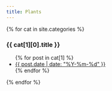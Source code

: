 ```yaml
---
title: Plants
---
```


{% for cat in site.categories %}
  <h3>{{ cat[1][0].title }}</h3>
  <ul>
    {% for post in cat[1] %}
      <li><a href="/plants{{ post.url }}">{{ post.date | date: "%Y-%m-%d" }}</a></li>
    {% endfor %}
  </ul>
{% endfor %}
